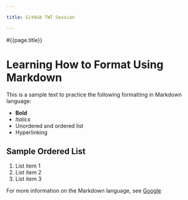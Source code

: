 ```yaml
---

title: GitHub TWT Session

---
```


#{{page.title}}


# Learning How to Format Using Markdown

This is a sample text to practice the following formatting in Markdown language:

-  **Bold**
-  _Italics_
-  Unordered and ordered list
-  Hyperlinking

## Sample Ordered List

1. List item 1
2. List item  2
3. List item 3

For more information on the Markdown language, see [Google](https://www.google.com)
